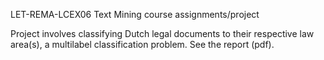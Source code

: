 LET-REMA-LCEX06 Text Mining course assignments/project

Project involves classifying Dutch legal documents to their respective law area(s), a multilabel classification problem.
See the report (pdf).